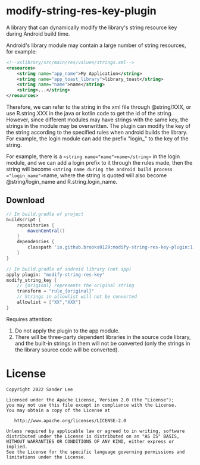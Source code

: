 modify-string-res-key-plugin
===
A library that can dynamically modify the library's string resource key during Android build time.

Android's library module may contain a large number of string resources, for example:

```xml
<!--xxlibrary/src/main/res/values/strings.xml-->
<resources>
    <string name="app_name">My Application</string>
    <string name="app_toast_library">library_toast</string>
    <string name="name">name</string>
    <string>...</string>
</resources>

```

Therefore, we can refer to the string in the xml file through @string/XXX, or use R.string.XXX in the java or kotlin code to get the id of the string.
However, since different modules may have strings with the same key, the strings in the module may be overwritten.
The plugin can modify the key of the string according to the specified rules when android builds the library. For example, the login module can add the prefix "login_" to the key of the string.

For example, there is a `<string name="name">name</string>` in the login module, and we can add a login prefix to it through the rules made, then the string will become `<string name during the android build process ="login_name">`name</string>, where the string is quoted will also become @string/login_name and R.string.login_name.

Download
--------

```groovy
// In build.gradle of project
buildscript {
    repositories {
        mavenCentral()
    }
    dependencies {
        classpath 'io.github.brooks0129:modify-string-res-key-plugin:1.0.0'
    }
}
```

```groovy
// In build.gradle of android library (not app)
apply plugin: "modify-string-res-key"
modify_string_key {
    // {original} represents the original string
    transform = "rule_{original}"
    // Strings in allowlist will not be converted
    allowlist = ["XX","XXX"]
}
```

Requires attention:
1. Do not apply the plugin to the app module.
2. There will be three-party dependent libraries in the source code library, and the built-in strings in them will not be converted (only the strings in the library source code will be converted).



License
=======

    Copyright 2022 Sander Lee

    Licensed under the Apache License, Version 2.0 (the "License");
    you may not use this file except in compliance with the License.
    You may obtain a copy of the License at

       http://www.apache.org/licenses/LICENSE-2.0

    Unless required by applicable law or agreed to in writing, software
    distributed under the License is distributed on an "AS IS" BASIS,
    WITHOUT WARRANTIES OR CONDITIONS OF ANY KIND, either express or implied.
    See the License for the specific language governing permissions and
    limitations under the License.

